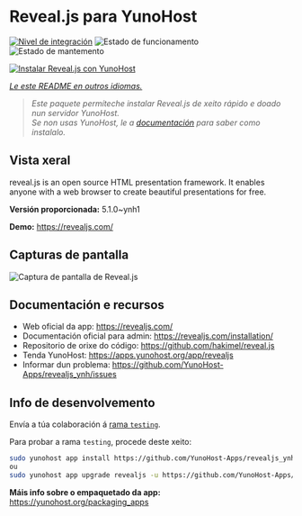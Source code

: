 <!--
NOTA: Este README foi creado automáticamente por <https://github.com/YunoHost/apps/tree/master/tools/readme_generator>
NON debe editarse manualmente.
-->

# Reveal.js para YunoHost

[![Nivel de integración](https://apps.yunohost.org/badge/integration/revealjs)](https://ci-apps.yunohost.org/ci/apps/revealjs/)
![Estado de funcionamento](https://apps.yunohost.org/badge/state/revealjs)
![Estado de mantemento](https://apps.yunohost.org/badge/maintained/revealjs)

[![Instalar Reveal.js con YunoHost](https://install-app.yunohost.org/install-with-yunohost.svg)](https://install-app.yunohost.org/?app=revealjs)

*[Le este README en outros idiomas.](./ALL_README.md)*

> *Este paquete permíteche instalar Reveal.js de xeito rápido e doado nun servidor YunoHost.*  
> *Se non usas YunoHost, le a [documentación](https://yunohost.org/install) para saber como instalalo.*

## Vista xeral

reveal.js is an open source HTML presentation framework. It enables anyone with a web browser to create beautiful presentations for free.


**Versión proporcionada:** 5.1.0~ynh1

**Demo:** <https://revealjs.com/>

## Capturas de pantalla

![Captura de pantalla de Reveal.js](./doc/screenshots/example.jpg)

## Documentación e recursos

- Web oficial da app: <https://revealjs.com/>
- Documentación oficial para admin: <https://revealjs.com/installation/>
- Repositorio de orixe do código: <https://github.com/hakimel/reveal.js>
- Tenda YunoHost: <https://apps.yunohost.org/app/revealjs>
- Informar dun problema: <https://github.com/YunoHost-Apps/revealjs_ynh/issues>

## Info de desenvolvemento

Envía a túa colaboración á [rama `testing`](https://github.com/YunoHost-Apps/revealjs_ynh/tree/testing).

Para probar a rama `testing`, procede deste xeito:

```bash
sudo yunohost app install https://github.com/YunoHost-Apps/revealjs_ynh/tree/testing --debug
ou
sudo yunohost app upgrade revealjs -u https://github.com/YunoHost-Apps/revealjs_ynh/tree/testing --debug
```

**Máis info sobre o empaquetado da app:** <https://yunohost.org/packaging_apps>
